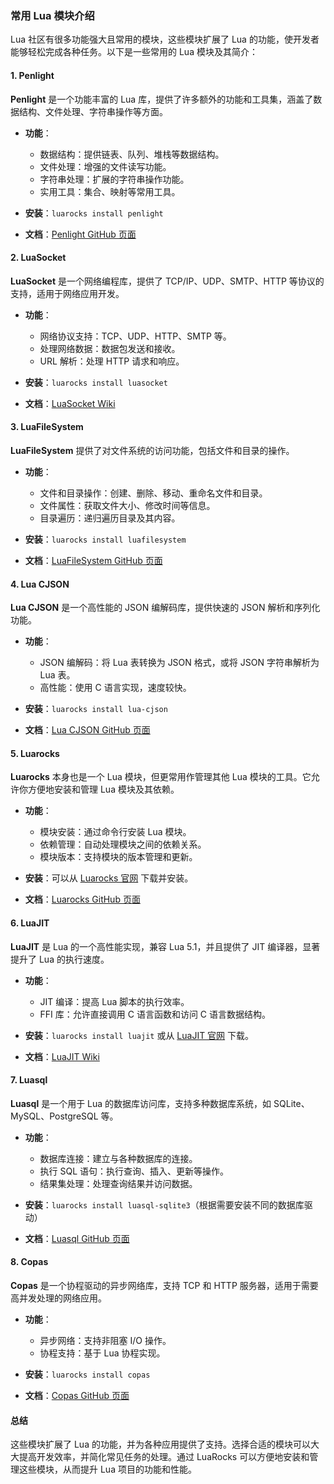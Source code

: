 ### 常用 Lua 模块介绍

Lua 社区有很多功能强大且常用的模块，这些模块扩展了 Lua 的功能，使开发者能够轻松完成各种任务。以下是一些常用的 Lua 模块及其简介：

#### 1. Penlight

**Penlight** 是一个功能丰富的 Lua 库，提供了许多额外的功能和工具集，涵盖了数据结构、文件处理、字符串操作等方面。

- **功能**：
  - 数据结构：提供链表、队列、堆栈等数据结构。
  - 文件处理：增强的文件读写功能。
  - 字符串处理：扩展的字符串操作功能。
  - 实用工具：集合、映射等常用工具。

- **安装**：`luarocks install penlight`
- **文档**：[Penlight GitHub 页面](https://github.com/lunarmodules/Penlight)

#### 2. LuaSocket

**LuaSocket** 是一个网络编程库，提供了 TCP/IP、UDP、SMTP、HTTP 等协议的支持，适用于网络应用开发。

- **功能**：
  - 网络协议支持：TCP、UDP、HTTP、SMTP 等。
  - 处理网络数据：数据包发送和接收。
  - URL 解析：处理 HTTP 请求和响应。

- **安装**：`luarocks install luasocket`
- **文档**：[LuaSocket Wiki](https://github.com/lunajson/lua-socket/wiki)

#### 3. LuaFileSystem

**LuaFileSystem** 提供了对文件系统的访问功能，包括文件和目录的操作。

- **功能**：
  - 文件和目录操作：创建、删除、移动、重命名文件和目录。
  - 文件属性：获取文件大小、修改时间等信息。
  - 目录遍历：递归遍历目录及其内容。

- **安装**：`luarocks install luafilesystem`
- **文档**：[LuaFileSystem GitHub 页面](https://github.com/luafilesystem/luafilesystem)

#### 4. Lua CJSON

**Lua CJSON** 是一个高性能的 JSON 编解码库，提供快速的 JSON 解析和序列化功能。

- **功能**：
  - JSON 编解码：将 Lua 表转换为 JSON 格式，或将 JSON 字符串解析为 Lua 表。
  - 高性能：使用 C 语言实现，速度较快。

- **安装**：`luarocks install lua-cjson`
- **文档**：[Lua CJSON GitHub 页面](https://github.com/mpx/lua-cjson)

#### 5. Luarocks

**Luarocks** 本身也是一个 Lua 模块，但更常用作管理其他 Lua 模块的工具。它允许你方便地安装和管理 Lua 模块及其依赖。

- **功能**：
  - 模块安装：通过命令行安装 Lua 模块。
  - 依赖管理：自动处理模块之间的依赖关系。
  - 模块版本：支持模块的版本管理和更新。

- **安装**：可以从 [Luarocks 官网](https://luarocks.org/) 下载并安装。
- **文档**：[Luarocks GitHub 页面](https://github.com/luarocks/luarocks)

#### 6. LuaJIT

**LuaJIT** 是 Lua 的一个高性能实现，兼容 Lua 5.1，并且提供了 JIT 编译器，显著提升了 Lua 的执行速度。

- **功能**：
  - JIT 编译：提高 Lua 脚本的执行效率。
  - FFI 库：允许直接调用 C 语言函数和访问 C 语言数据结构。

- **安装**：`luarocks install luajit` 或从 [LuaJIT 官网](https://luajit.org/) 下载。
- **文档**：[LuaJIT Wiki](https://luajit.org/)

#### 7. Luasql

**Luasql** 是一个用于 Lua 的数据库访问库，支持多种数据库系统，如 SQLite、MySQL、PostgreSQL 等。

- **功能**：
  - 数据库连接：建立与各种数据库的连接。
  - 执行 SQL 语句：执行查询、插入、更新等操作。
  - 结果集处理：处理查询结果并访问数据。

- **安装**：`luarocks install luasql-sqlite3`（根据需要安装不同的数据库驱动）
- **文档**：[Luasql GitHub 页面](https://github.com/stevedonovan/luasql)

#### 8. Copas

**Copas** 是一个协程驱动的异步网络库，支持 TCP 和 HTTP 服务器，适用于需要高并发处理的网络应用。

- **功能**：
  - 异步网络：支持非阻塞 I/O 操作。
  - 协程支持：基于 Lua 协程实现。

- **安装**：`luarocks install copas`
- **文档**：[Copas GitHub 页面](https://github.com/keplerproject/copas)

#### 总结

这些模块扩展了 Lua 的功能，并为各种应用提供了支持。选择合适的模块可以大大提高开发效率，并简化常见任务的处理。通过 LuaRocks 可以方便地安装和管理这些模块，从而提升 Lua 项目的功能和性能。